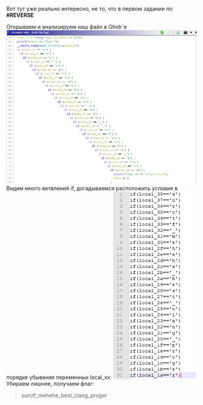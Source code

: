 Вот тут уже реально интересно, не то, что в первом задании по __#REVERSE__

Открываем и анализируем наш файл в Ghidr`е
![ghidra](attachments/ghidra.png)
Видим много ветвлений if, догадываемся расположить условия в порядке убывания переменных local_xx:
![sorted](attachments/sorted.png)
Убираем лишнее, получаем флаг:
> surctf_mehehe_best_clang_proger